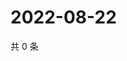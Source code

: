 # 2022-08-22

共 0 条

<!-- BEGIN WEIBO -->
<!-- 最后更新时间 Mon Aug 22 2022 09:43:21 GMT+0800 (China Standard Time) -->

<!-- END WEIBO -->
